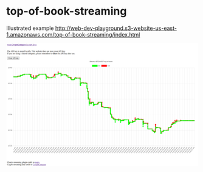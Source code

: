 # top-of-book-streaming

Illustrated example
http://web-dev-playground.s3-website-us-east-1.amazonaws.com/top-of-book-streaming/index.html


![alt text](https://raw.githubusercontent.com/lijameshao/web-dev-playground/master/top-of-book-streaming/chart-example.png "Chart example")